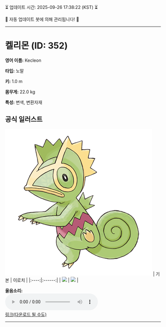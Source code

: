 
⏳ 업데이트 시간: 2025-09-26 17:38:22 (KST) ⏳

🤖 자동 업데이트 봇에 의해 관리됩니다! 🤖

---

# 켈리몬 (ID: 352)
**영어 이름:** Kecleon

**타입:** 노말

**키:** 1.0 m

**몸무게:** 22.0 kg

**특성:** 변색, 변환자재

## 공식 일러스트
![](https://raw.githubusercontent.com/PokeAPI/sprites/master/sprites/pokemon/other/official-artwork/352.png)
| 기본 | 이로치 |
|:----:|:------:|
| <img src="http://play.pokemonshowdown.com/sprites/ani/kecleon.gif" width="200"> | <img src="http://play.pokemonshowdown.com/sprites/ani-shiny/kecleon.gif" width="200"> |

**울음소리:**<br><audio controls src="https://raw.githubusercontent.com/PokeAPI/cries/main/cries/pokemon/latest/352.ogg"></audio><br> [링크(다운로드 될 수도)](https://raw.githubusercontent.com/PokeAPI/cries/main/cries/pokemon/latest/352.ogg)


---
